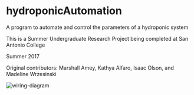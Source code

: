# hydroponicAutomation

A program to automate and control the parameters of a hydroponic system

This is a Summer Undergraduate Research Project being completed at San Antonio College

Summer 2017

Original contributors:
Marshall Amey,
Kathya Alfaro,
Isaac Olson,
and Madeline Wrzesinski

![wiring-diagram](https://user-images.githubusercontent.com/24355731/27982105-e6b00328-635f-11e7-8721-fe0cd6cad272.JPG)
